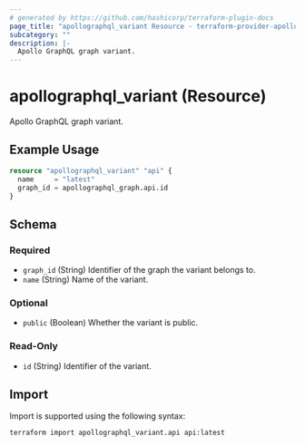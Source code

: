 ```yaml
---
# generated by https://github.com/hashicorp/terraform-plugin-docs
page_title: "apollographql_variant Resource - terraform-provider-apollographql"
subcategory: ""
description: |-
  Apollo GraphQL graph variant.
---
```


# apollographql_variant (Resource)

Apollo GraphQL graph variant.

## Example Usage

```terraform
resource "apollographql_variant" "api" {
  name     = "latest"
  graph_id = apollographql_graph.api.id
}
```

<!-- schema generated by tfplugindocs -->
## Schema

### Required

- `graph_id` (String) Identifier of the graph the variant belongs to.
- `name` (String) Name of the variant.

### Optional

- `public` (Boolean) Whether the variant is public.

### Read-Only

- `id` (String) Identifier of the variant.

## Import

Import is supported using the following syntax:

```shell
terraform import apollographql_variant.api api:latest
```
